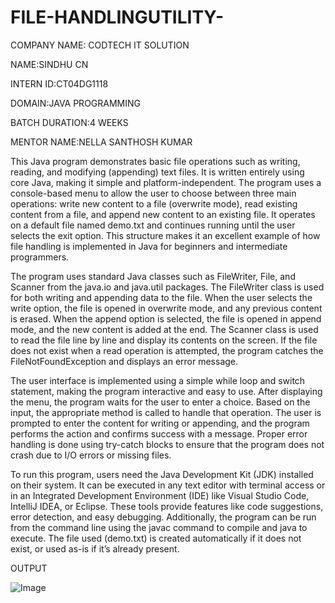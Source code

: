 # FILE-HANDLINGUTILITY-

COMPANY NAME: CODTECH IT SOLUTION

NAME:SINDHU CN

INTERN ID:CT04DG1118

DOMAIN:JAVA PROGRAMMING

BATCH DURATION:4 WEEKS

MENTOR NAME:NELLA SANTHOSH KUMAR

This Java program demonstrates basic file operations such as writing, reading, and modifying (appending) text files. It is written entirely using core Java, making it simple and platform-independent. The program uses a console-based menu to allow the user to choose between three main operations: write new content to a file (overwrite mode), read existing content from a file, and append new content to an existing file. It operates on a default file named demo.txt and continues running until the user selects the exit option. This structure makes it an excellent example of how file handling is implemented in Java for beginners and intermediate programmers.

The program uses standard Java classes such as FileWriter, File, and Scanner from the java.io and java.util packages. The FileWriter class is used for both writing and appending data to the file. When the user selects the write option, the file is opened in overwrite mode, and any previous content is erased. When the append option is selected, the file is opened in append mode, and the new content is added at the end. The Scanner class is used to read the file line by line and display its contents on the screen. If the file does not exist when a read operation is attempted, the program catches the FileNotFoundException and displays an error message.

The user interface is implemented using a simple while loop and switch statement, making the program interactive and easy to use. After displaying the menu, the program waits for the user to enter a choice. Based on the input, the appropriate method is called to handle that operation. The user is prompted to enter the content for writing or appending, and the program performs the action and confirms success with a message. Proper error handling is done using try-catch blocks to ensure that the program does not crash due to I/O errors or missing files.

To run this program, users need the Java Development Kit (JDK) installed on their system. It can be executed in any text editor with terminal access or in an Integrated Development Environment (IDE) like Visual Studio Code, IntelliJ IDEA, or Eclipse. These tools provide features like code suggestions, error detection, and easy debugging. Additionally, the program can be run from the command line using the javac command to compile and java to execute. The file used (demo.txt) is created automatically if it does not exist, or used as-is if it’s already present.

OUTPUT

![Image](https://github.com/user-attachments/assets/e55407d5-d2ea-4803-a862-365146643a88)

